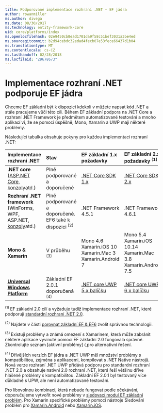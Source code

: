 ```yaml
---
title: Podporované implementace rozhraní .NET – EF jádra
author: rowanmiller
ms.author: divega
ms.date: 08/30/2017
ms.technology: entity-framework-core
uid: core/platforms/index
ms.openlocfilehash: 02e9450cb0ead1701da9f58c51bef3031a3be4ed
ms.sourcegitcommit: b2d94cebdc32edad4fecb07e53fece66437d1b04
ms.translationtype: MT
ms.contentlocale: cs-CZ
ms.lasthandoff: 02/28/2018
ms.locfileid: "29678673"
---
```

# <a name="net-implementations-supported-by-ef-core"></a>Implementace rozhraní .NET podporuje EF jádra

Chceme EF základní být k dispozici kdekoli v můžete napsat kód .NET a stále pracujeme vůči této cíli. Během EF základní podpora na .NET Core a rozhraní .NET Framework je předmětem automatizované testování a mnoho aplikací ví, že se pomocí úspěšně, Mono, Xamarin a UWP mají některé problémy.

Následující tabulka obsahuje pokyny pro každou implementaci rozhraní .NET:

| Implementace rozhraní .NET                                                                                                  | Stav                                                             | EF základní 1.x požadavky                                                                                | EF základní 2.x požadavky <sup>(1)</sup>                                                                 |
|:---------------------------------------------------------------------------------------------------------------------|:-------------------------------------------------------------------|:--------------------------------------------------------------------------------------------------------|:--------------------------------------------------------------------------------------------------------|
| **.NET core** ([ASP.NET Core](../get-started/aspnetcore/index.md), [konzoly](../get-started/netcore/index.md)atd.) | Plně podporované a doporučené                                    | [.NET Core SDK 1.x](https://www.microsoft.com/net/core/)                                                | [.NET Core SDK 2.x](https://www.microsoft.com/net/core/)                                                |
| **Rozhraní .NET framework** (WinForms, WPF, ASP.NET, [konzoly](../get-started/full-dotnet/index.md)atd.)                    | Plně podporované a doporučené. EF6 také k dispozici <sup>(2)</sup> | .NET Framework 4.5.1                                                                                    | .NET Framework 4.6.1                                                                                    |
| **Mono & Xamarin**                                                                                                   | V průběhu <sup>(3)</sup>                                         | Mono 4.6 <br/> Xamarin.iOS 10 <br/> Xamarin.Mac 3 <br/> Xamarin.Android 7                               | Mono 5.4 <br/> Xamarin.iOS 10.14 <br/> Xamarin.Mac 3.8 <br/> Xamarin.Android 7.5                        |
| [**Universal Windows Platform**](../get-started/uwp/index.md)                                                        | Základní EF 2.0.1 doporučená <sup>(4)</sup>                           | [.NET core UWP 5.x balíčku](https://www.nuget.org/packages/Microsoft.NETCore.UniversalWindowsPlatform/) | [.NET core UWP 6.x balíčku](https://www.nuget.org/packages/Microsoft.NETCore.UniversalWindowsPlatform/) |

<sup>(1) </sup> EF základní 2.0 cílí a vyžaduje tudíž implementace rozhraní .NET, které podporují [standardní rozhraní .NET 2.0](https://docs.microsoft.com/dotnet/standard/net-standard).

<sup>(2) </sup> Najdete v části [porovnat základní EF & EF6](../../efcore-and-ef6/index.md) zvolit správnou technologii.

<sup>(3) </sup> Existují problémy a známá omezení s Xamarinem, která může zabránit některé aplikace vyvinuté pomocí EF základní 2.0 fungovala správně. Zkontrolujte seznam [aktivní problémy] ([ ](https://github.com/aspnet/entityframeworkCore/issues?q=is%3Aopen+is%3Aissue+label%3Aarea-xamarin) pro alternativní řešení.

<sup>(4) </sup> Dřívějších verzích EF jádra a .NET UWP měl množství problémy s kompatibilitou, zejména s aplikacemi, kompilovat s .NET Native nástrojů. Nová verze rozhraní .NET UWP přidává podporu pro standardní rozhraní .NET 2.0 a obsahuje nativní 2.0 rozhraní .NET, která řeší většinu dříve hlášené problémy s kompatibilitou. Základní EF 2.0.1 byl testovaný více důkladně s UPW, ale není automatizované testování.

Pro libovolnou kombinaci, která nebude fungovat podle očekávání, doporučujeme vytvořit nové problémy v [sledovací modul EF základní problém](https://github.com/aspnet/entityframeworkcore/issues/new). Pro Xamarin specifické problémy pomocí nástroje Sledování problém pro [Xamarin.Android](https://github.com/xamarin/xamarin-android/issues/new) nebo [Xamarin.iOS](https://github.com/xamarin/xamarin-macios/issues/new).
